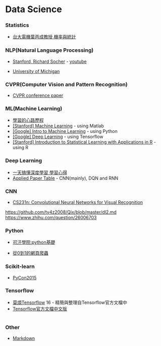 # Data Science

### Statistics

  * [台大電機葉丙成教授 機率與統計](https://www.youtube.com/watch?v=GwSEguqJj6U&list=PLtvno3VRDR_jMAJcNY1n4pnP5kXtPOmVk)


### NLP(Natural Language Processing)

  * [Stanford, Richard Socher](http://cs224d.stanford.edu/index.html) - [youtube](https://www.youtube.com/watch?v=Qy0oEkCZkBI&list=PLlJy-eBtNFt4CSVWYqscHDdP58M3zFHIG)
  
  * [University of Michigan](https://www.coursera.org/learn/natural-language-processing)
    

### CVPR(Computer Vision and Pattern Recognition)

  * [CVPR conference paper](http://ieeexplore.ieee.org/xpl/conhome.jsp?punumber=1000147)


### ML(Machine Learning)

  * [學習的心路歷程](http://dataconomy.com/machine-learning-year/)
  * [[Stanford] Machine Learning](https://zh-tw.coursera.org/learn/machine-learning) - using Matlab
  * [[Google] Intro to Machine Learning](https://www.udacity.com/course/intro-to-machine-learning--ud120) - using Python
  * [[Google] Deep Learning](https://www.udacity.com/course/deep-learning--ud730) - using Tensorflow  
  * [[Stanford] Introduction to Statistical Learning with Applications in R](https://www.r-bloggers.com/in-depth-introduction-to-machine-learning-in-15-hours-of-expert-videos/?utm_source=share_buttons&utm_medium=social_media&utm_campaign=social_share) - using R


### Deep Learning

  * [一天搞懂深度學習 學習心得](https://www.youtube.com/watch?v=ZrEsLwCjdxY)
  * [Applied Paper Table](https://github.com/kristjankorjus/applied-deep-learning-resources) - CNN(mainly), DQN and RNN


### CNN

  * [CS231n: Convolutional Neural Networks for Visual Recognition](http://cs231n.github.io/)
  
  
  https://github.com/ty4z2008/Qix/blob/master/dl2.md
  https://www.zhihu.com/question/26006703


### Python

  * [可汗學院:python基礎](http://open.163.com/special/Khan/computer.html)
 
  * [從0到1的網頁爬蟲](http://tw.pyladies.com/~marsw/crawler01.slides.html#/)
  

### Scikit-learn 

  * [PyCon2015](https://github.com/jakevdp/sklearn_pycon2015)


### Tensorflow

  * [莫煩Tensorflow](https://www.youtube.com/playlist?list=PLXO45tsB95cKI5AIlf5TxxFPzb-0zeVZ8)  16 - 精簡與整理自Tensorflow官方文檔中
  * [Tensorflow官方文檔中文版](http://wiki.jikexueyuan.com/project/tensorflow-zh/tutorials/overview.html)
  

#
### Other

  * [Markdown](http://dillinger.io/)


